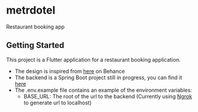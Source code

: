 # metrdotel

Restaurant booking app

## Getting Started

This project is a Flutter application for a restaurant booking application.

- The design is inspired from [here](https://www.behance.net/gallery/94907491/Restaurant-reservation-app) on Behance
- The backend is a Spring Boot project still in progress, you can find it [here](https://github.com/salmanetamo/metrdotel-api)
- The .env.example file contains an example of the environment variables:
    - BASE_URL: The root of the url to the backend (Currently using [Ngrok](https://ngrok.com/) to generate url to localhost)